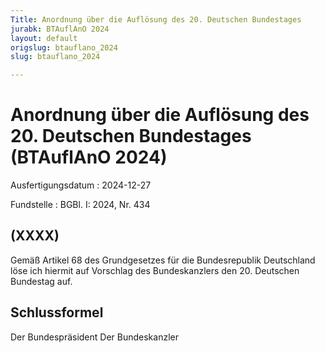 ```yaml
---
Title: Anordnung über die Auflösung des 20. Deutschen Bundestages
jurabk: BTAuflAnO 2024
layout: default
origslug: btauflano_2024
slug: btauflano_2024

---
```


# Anordnung über die Auflösung des 20. Deutschen Bundestages (BTAuflAnO 2024)

Ausfertigungsdatum
:   2024-12-27

Fundstelle
:   BGBl. I: 2024, Nr. 434



## (XXXX)

Gemäß Artikel 68 des Grundgesetzes für die Bundesrepublik Deutschland löse ich hiermit auf Vorschlag des Bundeskanzlers den 20. Deutschen Bundestag auf.


## Schlussformel

Der Bundespräsident
Der Bundeskanzler

